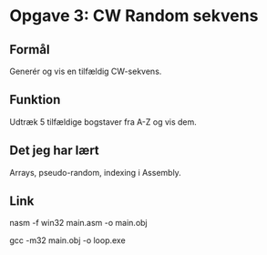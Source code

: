 # Opgave 3: CW Random sekvens

## Formål
Generér og vis en tilfældig CW-sekvens.

## Funktion
Udtræk 5 tilfældige bogstaver fra A-Z og vis dem.

## Det jeg har lært
Arrays, pseudo-random, indexing i Assembly.

## Link
nasm -f win32 main.asm -o main.obj

gcc -m32 main.obj -o loop.exe
